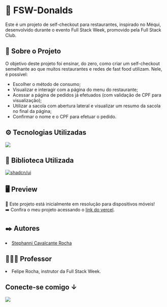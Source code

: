 <h1>🍔 FSW-Donalds</h1>
Este é um projeto de self-checkout para restaurantes, inspirado no Méqui, desenvolvido durante o evento Full Stack Week, promovido pela Full Stack Club.

<h2>🔎 Sobre o Projeto</h2>
O objetivo deste projeto foi ensinar, do zero, como criar um self-checkout semelhante ao que muitos restaurantes e redes de fast food utilizam. Nele, é possível:
<ul>
  <li>Escolher o método de consumo;</li>
  <li>Visualizar e interagir com a página do menu do restaurante;</li>
  <li>Acessar a página de pedidos já efetuados (com validação de CPF para visualização);</li>
  <li>Utilizar a sacola com abertura lateral e visualizar um resumo da sacola no final da página;</li>
  <li>Confirmar o nome e o CPF para efetuar o pedido.</li>
</ul>

<h2>⚙ Tecnologias Utilizadas</h2>
<img src="https://skillicons.dev/icons?i=ts,react,nextjs,tailwind,postgres,prisma,)(https://skillicons.dev)"/>

<h2>📔 Biblioteca Utilizada</h2>
<a href="https://ui.shadcn.com/"><img src="https://img.shields.io/badge/shadcn/ui-000000?style=flat&logo=shadcnui&logoColor=ffffff&link=https://ui.shadcn.com/" alt="shadcn/ui" /></a>
<br>

<h2>🖥 Preview</h2>
🚨 Este projeto está inicialmente em resolução para dispositivos móveis! <br>
➡️ Confira o meu projeto acessando o <a href="https://stephannica-fullstack-restaurant.vercel.app/fsw-donalds">link do vercel</a>.

<h2>✒️ Autores</h2>
<li><a href="https://github.com/stephannica">Stephanni Cavalcante Rocha</a></li>

<h2>👨🏻‍🏫 Professor</h2> 
<li>Felipe Rocha, instrutor da Full Stack Week.</li>

<h2>Conecte-se comigo ↓</h2>
<a href="https://www.linkedin.com/in/stephanni/"><img src="https://skillicons.dev/icons?i=linkedin,)(https://skillicons.dev)"/></a>
